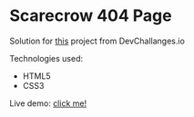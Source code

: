 # Scarecrow 404 Page

Solution for [this](https://devchallenges.io/challenges/wBunSb7FPrIepJZAg0sY) project from DevChallanges.io

Technologies used:
- HTML5
- CSS3

Live demo: [click me!](https://sonickers.github.io/scarecrow-404-page/)
